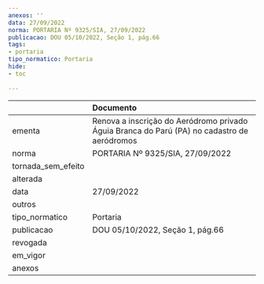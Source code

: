 ```yaml
---
anexos: ''
data: 27/09/2022
norma: PORTARIA Nº 9325/SIA, 27/09/2022
publicacao: DOU 05/10/2022, Seção 1, pág.66
tags:
- portaria
tipo_normatico: Portaria
hide: 
- toc 
 
---
```


|                    | Documento                                                                                   |
|:-------------------|:--------------------------------------------------------------------------------------------|
| ementa             | Renova a inscrição do Aeródromo privado Águia Branca do Parú (PA) no cadastro de aeródromos |
| norma              | PORTARIA Nº 9325/SIA, 27/09/2022                                                            |
| tornada_sem_efeito |                                                                                             |
| alterada           |                                                                                             |
| data               | 27/09/2022                                                                                  |
| outros             |                                                                                             |
| tipo_normatico     | Portaria                                                                                    |
| publicacao         | DOU 05/10/2022, Seção 1, pág.66                                                             |
| revogada           |                                                                                             |
| em_vigor           |                                                                                             |
| anexos             |                                                                                             |